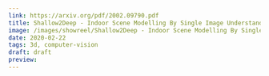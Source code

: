 ```yaml
---
link: https://arxiv.org/pdf/2002.09790.pdf
title: Shallow2Deep - Indoor Scene Modelling By Single Image Understanding
image: /images/showreel/Shallow2Deep - Indoor Scene Modelling By Single Image Understanding.jpg
date: 2020-02-22
tags: 3d, computer-vision
draft: draft
preview:
---
```



